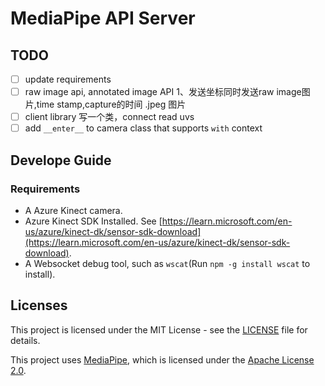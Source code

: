 # MediaPipe API Server

## TODO

- [ ] update requirements
- [ ] raw image api, annotated image API
1、发送坐标同时发送raw image图片,time stamp,capture的时间
.jpeg 图片
- [ ] client library
写一个类，connect read uvs
- [ ] add `__enter__` to camera class that supports `with` context

## Develope Guide

### Requirements

- A Azure Kinect camera.
- Azure Kinect SDK Installed. See [https://learn.microsoft.com/en-us/azure/kinect-dk/sensor-sdk-download](https://learn.microsoft.com/en-us/azure/kinect-dk/sensor-sdk-download).
- A Websocket debug tool, such as `wscat`(Run `npm -g install wscat` to install).

## Licenses

This project is licensed under the MIT License - see the [LICENSE](LICENSE) file for details.

This project uses [MediaPipe](https://github.com/google/mediapipe), which is licensed under the [Apache License 2.0](http://www.apache.org/licenses/LICENSE-2.0).
